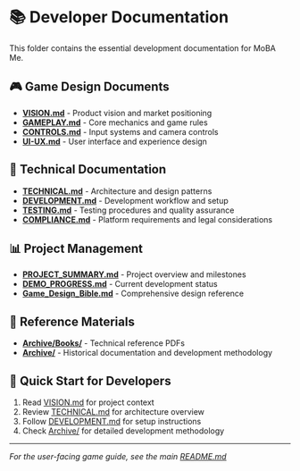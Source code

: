 # 📚 Developer Documentation

This folder contains the essential development documentation for MoBA Me.

## 🎮 Game Design Documents
- **[VISION.md](VISION.md)** - Product vision and market positioning
- **[GAMEPLAY.md](GAMEPLAY.md)** - Core mechanics and game rules  
- **[CONTROLS.md](CONTROLS.md)** - Input systems and camera controls
- **[UI-UX.md](UI-UX.md)** - User interface and experience design

## 🔧 Technical Documentation  
- **[TECHNICAL.md](TECHNICAL.md)** - Architecture and design patterns
- **[DEVELOPMENT.md](DEVELOPMENT.md)** - Development workflow and setup
- **[TESTING.md](TESTING.md)** - Testing procedures and quality assurance
- **[COMPLIANCE.md](COMPLIANCE.md)** - Platform requirements and legal considerations

## 📊 Project Management
- **[PROJECT_SUMMARY.md](PROJECT_SUMMARY.md)** - Project overview and milestones
- **[DEMO_PROGRESS.md](DEMO_PROGRESS.md)** - Current development status
- **[Game_Design_Bible.md](Game_Design_Bible.md)** - Comprehensive design reference

## 📁 Reference Materials
- **[Archive/Books/](Archive/Books/)** - Technical reference PDFs
- **[Archive/](Archive/)** - Historical documentation and development methodology

## 🚀 Quick Start for Developers
1. Read [VISION.md](VISION.md) for project context
2. Review [TECHNICAL.md](TECHNICAL.md) for architecture overview  
3. Follow [DEVELOPMENT.md](DEVELOPMENT.md) for setup instructions
4. Check [Archive/](Archive/) for detailed development methodology

---
*For the user-facing game guide, see the main [README.md](../README.md)*
